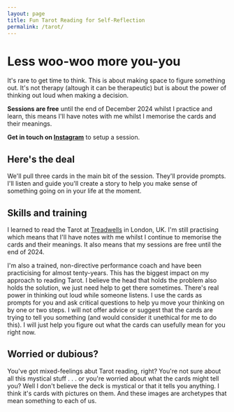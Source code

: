 ```yaml
---
layout: page
title: Fun Tarot Reading for Self-Reflection
permalink: /tarot/
---
```


# Less woo-woo more you-you

It's rare to get time to think. This is about making space to figure something out. It's not therapy (altough it can be therapeutic) but is about the power of thinking out loud when making a decision.

**Sessions are free** until the end of December 2024 whilst I practice and learn, this means I'll have notes with me whilst I memorise the cards and their meanings. 

**Get in touch on [Instagram](https://www.instagram.com/psychotropicscott/)** to setup a session.

## Here's the deal

We'll pull three cards in the main bit of the session. They'll provide prompts. I'll listen and guide you'll create a story to help you make sense of something going on in your life at the moment.

## Skills and training

I learned to read the Tarot at [Treadwells](https://www.treadwells-london.com/) in London, UK. I'm still practising which means that I'll have notes with me whilst I continue to memorise the cards and their meanings. It also means that my sessions are free until the end of 2024.

I'm also a trained, non-directive performance coach and have been practicising for almost tenty-years. This has the biggest impact on my approach to reading Tarot. I believe the head that holds the problem also holds the solution, we just need help to get there sometimes. There's real power in thinking out loud while someone listens. I use the cards as prompts for you and ask critical questions to help yu move your thinking on by one or two steps. I will not offer advice or suggest that the cards are trying to tell you something (and would consider it unethical for me to do this). I will just help you figure out what the cards can usefully mean for you right now.

## Worried or dubious?

You've got mixed-feelings abut Tarot reading, right? You're not sure about all this mystical stuff . . . or you're worried about what the cards might tell you? Well I don't believe the deck is mystical or that it tells you anything. I think it's cards with pictures on them. And these images are archetypes that mean something to each of us.
